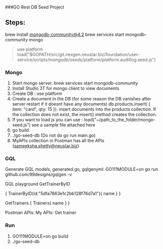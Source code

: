###GO Rest DB Seed Project

## Steps:
brew install mongodb-community@4.2
brew services start mongodb-community
mongo
> use platform
> load("$GOPATH/src/git.nexgen.neustar.biz/foundation/user-service/scripts/mongodb/seeds/platform/platform.auditlog.seed.js")

### Mongo
1. 	Start mongo server: brew services start mongodb-community
2. Install Studio 3T for mongo client to view documents
3. Create DB : use platform
4. Create a document in the DB (for some reason the DB vanishes after server restart if it doesnt have any documents) db.products.insert( { item: "card", qty: 15 }).  insert documents into the products collection. If the collection does not exist, the insert() method creates the collection.
5. If you want to load js you can use : load("~/path_to_the_folder/mongo-seed.js") see a sample file attached here
6. go build 
7. ./go-seed-db (Do not do go run main.go)
8. MyAPIs collection in Postman has all the APIs (sameeksha.shetty@neustar.biz)


### GQL
Generate GQL models, generated.go, gqlgenyml:
GO111MODULE=on go run github.com/99designs/gqlgen -v

GQL playground
GetTrainerByID

{
	TrainerByID(id:"5dfa7863e1c2bb128f76d7a1"){
    name
  }
}

GetTrainers
{
	Trainers{
    name
  }
}

Postman APIs:
My APIs: Get trainer

### Run
1. GO111MODULE=on go build
2. ./go-seed-db